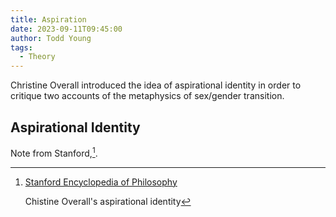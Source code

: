 ```yaml
---
title: Aspiration
date: 2023-09-11T09:45:00
author: Todd Young
tags:
  - Theory
---
```


Christine Overall introduced the idea of aspirational identity in order
to critique two accounts of the metaphysics of sex/gender transition.

<!--more-->

## Aspirational Identity


Note from Stanford,[^1].

[^1]: [Stanford Encyclopedia of Philosophy](https://plato.stanford.edu/entries/feminism-trans/#AspIde)

    Chistine Overall's aspirational identity